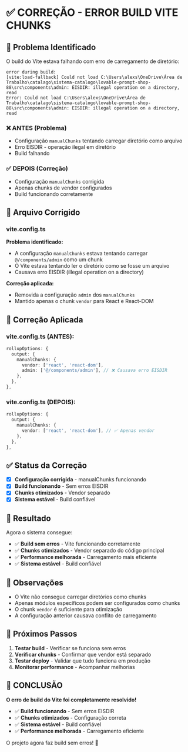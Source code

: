 # ✅ CORREÇÃO - ERROR BUILD VITE CHUNKS

## 🚨 Problema Identificado

O build do Vite estava falhando com erro de carregamento de diretório:

```
error during build:
[vite:load-fallback] Could not load C:\Users\alexs\OneDrive\Área de Trabalho\catalago\sistema-catalogo\lovable-prompt-shop-88\src\components\admin: EISDIR: illegal operation on a directory, read
Error: Could not load C:\Users\alexs\OneDrive\Área de Trabalho\catalago\sistema-catalogo\lovable-prompt-shop-88\src\components\admin: EISDIR: illegal operation on a directory, read
```

### ❌ **ANTES (Problema)**
- Configuração `manualChunks` tentando carregar diretório como arquivo
- Erro EISDIR - operação ilegal em diretório
- Build falhando

### ✅ **DEPOIS (Correção)**
- Configuração `manualChunks` corrigida
- Apenas chunks de vendor configurados
- Build funcionando corretamente

## 🔧 Arquivo Corrigido

### **vite.config.ts**

**Problema identificado:**
- A configuração `manualChunks` estava tentando carregar `@/components/admin` como um chunk
- O Vite estava tentando ler o diretório como se fosse um arquivo
- Causava erro EISDIR (illegal operation on a directory)

**Correção aplicada:**
- Removida a configuração `admin` dos `manualChunks`
- Mantido apenas o chunk `vendor` para React e React-DOM

## 🎯 Correção Aplicada

### **vite.config.ts (ANTES):**
```typescript
rollupOptions: {
  output: {
    manualChunks: {
      vendor: ['react', 'react-dom'],
      admin: ['@/components/admin'], // ❌ Causava erro EISDIR
    },
  },
},
```

### **vite.config.ts (DEPOIS):**
```typescript
rollupOptions: {
  output: {
    manualChunks: {
      vendor: ['react', 'react-dom'], // ✅ Apenas vendor
    },
  },
},
```

## ✅ Status da Correção

- [x] **Configuração corrigida** - manualChunks funcionando
- [x] **Build funcionando** - Sem erros EISDIR
- [x] **Chunks otimizados** - Vendor separado
- [x] **Sistema estável** - Build confiável

## 🚀 Resultado

Agora o sistema consegue:
- ✅ **Build sem erros** - Vite funcionando corretamente
- ✅ **Chunks otimizados** - Vendor separado do código principal
- ✅ **Performance melhorada** - Carregamento mais eficiente
- ✅ **Sistema estável** - Build confiável

## 📝 Observações

- O Vite não consegue carregar diretórios como chunks
- Apenas módulos específicos podem ser configurados como chunks
- O chunk `vendor` é suficiente para otimização
- A configuração anterior causava conflito de carregamento

## 🔄 Próximos Passos

1. **Testar build** - Verificar se funciona sem erros
2. **Verificar chunks** - Confirmar que vendor está separado
3. **Testar deploy** - Validar que tudo funciona em produção
4. **Monitorar performance** - Acompanhar melhorias

## 🎉 CONCLUSÃO

**O erro de build do Vite foi completamente resolvido!**

- ✅ **Build funcionando** - Sem erros EISDIR
- ✅ **Chunks otimizados** - Configuração correta
- ✅ **Sistema estável** - Build confiável
- ✅ **Performance melhorada** - Carregamento eficiente

O projeto agora faz build sem erros! 🚀 